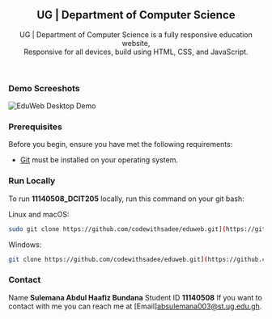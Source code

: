 <div align="center">
 
  <br />
  <br />

  <h2 align="center">UG | Department of Computer Science</h2>

  UG | Department of Computer Science is a fully responsive education website, <br />Responsive for all devices, build using HTML, CSS, and JavaScript.
 
</div>

<br />

### Demo Screeshots

![EduWeb Desktop Demo](./readme-images/desktop.png "Desktop Demo")

### Prerequisites

Before you begin, ensure you have met the following requirements:

* [Git](https://git-scm.com/downloads "Download Git") must be installed on your operating system.

### Run Locally

To run **11140508_DCIT205** locally, run this command on your git bash:

Linux and macOS:

```bash
sudo git clone https://github.com/codewithsadee/eduweb.git](https://github.com/bundana/11140508_DCIT205.git
```

Windows:

```bash
git clone https://github.com/codewithsadee/eduweb.git](https://github.com/bundana/11140508_DCIT205.git
```

### Contact
Name **Sulemana Abdul Haafiz Bundana**
Student ID **11140508**
If you want to contact with me you can reach me at [Email]absulemana003@st.ug.edu.gh.
 
